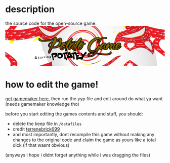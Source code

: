 # description
the source code for the open-source game:
![potato game starring potatey](/logo.png)

# how to edit the game!
[get gamemaker here](https://gamemaker.io), then run the yyp file and edit around do what ya want (needs gamemaker knowledge tho)

before you start editing the games contents and stuff, you should: 
- delete the keep file in ```/datafiles```
- credit [terrenebrick699](https://github.com/terrenebrick699)
- and most importantly, dont recompile this game without making any changes to the original code and claim the game as yours like a total dick (if that wasnt obvious)

(anyways i hope i didnt forget anything while i was dragging the files)
